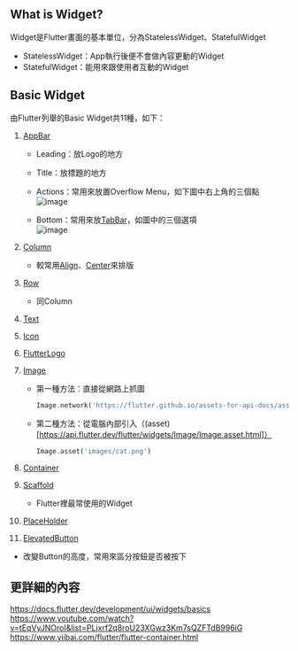 ## What is Widget?
Widget是Flutter畫面的基本單位，分為StatelessWidget、StatefulWidget<br>
* StatelessWidget：App執行後便不會做內容更動的Widget<br>
* StatefulWidget：能用來跟使用者互動的Widget

## Basic Widget
由Flutter列舉的Basic Widget共11種，如下：
1. [AppBar](https://api.flutter.dev/flutter/material/AppBar-class.html)
   * Leading：放Logo的地方
   * Title：放標題的地方
   * Actions：常用來放置Overflow Menu，如下圖中右上角的三個點
   ![image](https://user-images.githubusercontent.com/86581722/215539738-eb3c8e58-ad87-4b5a-aaea-875825f53714.png)

   * Bottom：常用來放[TabBar](https://api.flutter.dev/flutter/material/TabBar-class.html)，如圖中的三個選項<br>
   ![image](https://user-images.githubusercontent.com/86581722/215540134-4a769ac9-6b03-454e-8807-947f698e2ce8.png)

2. [Column](https://api.flutter.dev/flutter/widgets/Column-class.html)
   * 較常用[Align](https://api.flutter.dev/flutter/widgets/Align-class.html)、[Center](https://api.flutter.dev/flutter/widgets/Center-class.html)來排版
3. [Row](https://api.flutter.dev/flutter/widgets/Row-class.html)
   * 同Column
4. [Text](https://api.flutter.dev/flutter/widgets/Text-class.html)
5. [Icon](https://api.flutter.dev/flutter/widgets/Icon-class.html)
6. [FlutterLogo](https://api.flutter.dev/flutter/material/FlutterLogo-class.html)
7. [Image](https://api.flutter.dev/flutter/widgets/Image/Image.asset.html)
   * 第一種方法：直接從網路上抓圖
       ```dart
       Image.network('https://flutter.github.io/assets-for-api-docs/assets/widgets/owl-2.jpg')
       ```
   * 第二種方法：從電腦內部引入（(asset)[https://api.flutter.dev/flutter/widgets/Image/Image.asset.html]）
       ```dart
       Image.asset('images/cat.png')
       ```
8. [Container](https://api.flutter.dev/flutter/widgets/Container-class.html)
9. [Scaffold](https://api.flutter.dev/flutter/material/Scaffold-class.html)
   * Flutter裡最常使用的Widget
10. [PlaceHolder](https://api.flutter.dev/flutter/widgets/Placeholder-class.html)
11. [ElevatedButton](https://api.flutter.dev/flutter/material/ElevatedButton-class.html)
   * 改變Button的高度，常用來區分按鈕是否被按下

## 更詳細的內容
https://docs.flutter.dev/development/ui/widgets/basics <br>
https://www.youtube.com/watch?v=tEqVyJNOroI&list=PLjxrf2q8roU23XGwz3Km7sQZFTdB996iG <br>
https://www.yiibai.com/flutter/flutter-container.html
